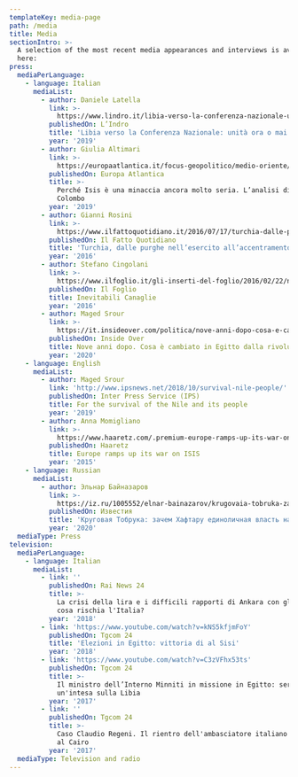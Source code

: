 ```yaml
---
templateKey: media-page
path: /media
title: Media
sectionIntro: >-
  A selection of the most recent media appearances and interviews is available
  here:
press:
  mediaPerLanguage:
    - language: Italian
      mediaList:
        - author: Daniele Latella
          link: >-
            https://www.lindro.it/libia-verso-la-conferenza-nazionale-unita-ora-o-mai-piu/
          publishedOn: L’Indro
          title: 'Libia verso la Conferenza Nazionale: unità ora o mai più'
          year: '2019'
        - author: Giulia Altimari
          link: >-
            https://europaatlantica.it/focus-geopolitico/medio-oriente/2019/04/perche-isis-e-una-minaccia-ancora-molto-seria-lanalisi-di-matteo-colombo-ispi/
          publishedOn: Europa Atlantica
          title: >-
            Perché Isis è una minaccia ancora molto seria. L’analisi di Matteo
            Colombo
          year: '2019'
        - author: Gianni Rosini
          link: >-
            https://www.ilfattoquotidiano.it/2016/07/17/turchia-dalle-purghe-nellesercito-allaccentramento-del-potere-ecco-perche-il-golpe-fallito-favorisce-erdogan/2912186/
          publishedOn: Il Fatto Quotidiano
          title: 'Turchia, dalle purghe nell’esercito all’accentramento del potere'
          year: '2016'
        - author: Stefano Cingolani
          link: >-
            https://www.ilfoglio.it/gli-inserti-del-foglio/2016/02/22/news/inevitabili-canaglie-92971/
          publishedOn: Il Foglio
          title: Inevitabili Canaglie
          year: '2016'
        - author: Maged Srour
          link: >-
            https://it.insideover.com/politica/nove-anni-dopo-cosa-e-cambiato-in-egitto-dalla-rivoluzione-del-2011.html?fbclid=IwAR2ZcFC8fretyV0MsqY21u02Do_mWZ841rzrSKbemW4DtqX2xDUc2qmOxMs
          publishedOn: Inside Over
          title: Nove anni dopo. Cosa è cambiato in Egitto dalla rivoluzione del 2011
          year: '2020'
    - language: English
      mediaList:
        - author: Maged Srour
          link: 'http://www.ipsnews.net/2018/10/survival-nile-people/'
          publishedOn: Inter Press Service (IPS)
          title: For the survival of the Nile and its people
          year: '2019'
        - author: Anna Momigliano
          link: >-
            https://www.haaretz.com/.premium-europe-ramps-up-its-war-on-isis-1.5307234
          publishedOn: Haaretz
          title: Europe ramps up its war on ISIS
          year: '2015'
    - language: Russian
      mediaList:
        - author: Эльнар Байназаров
          link: >-
            https://iz.ru/1005552/elnar-bainazarov/krugovaia-tobruka-zachem-khaftaru-edinolichnaia-vlast-nad-liviei?fbclid=IwAR0pXB5O7AJL5fQ2LU9Bfs0y4WANEoq5p2hTZc2hdPGvCnDUo_QcNP8kiK0
          publishedOn: Известия
          title: 'Круговая Тобрука: зачем Хафтару единоличная власть над Ливией '
          year: '2020'
  mediaType: Press
television:
  mediaPerLanguage:
    - language: Italian
      mediaList:
        - link: ''
          publishedOn: Rai News 24
          title: >-
            La crisi della lira e i difficili rapporti di Ankara con gli USA:
            cosa rischia l'Italia?
          year: '2018'
        - link: 'https://www.youtube.com/watch?v=kNS5kfjmFoY'
          publishedOn: Tgcom 24
          title: 'Elezioni in Egitto: vittoria di al Sisi'
          year: '2018'
        - link: 'https://www.youtube.com/watch?v=C3zVFhx53ts'
          publishedOn: Tgcom 24
          title: >-
            Il ministro dell’Interno Minniti in missione in Egitto: serve
            un'intesa sulla Libia
          year: '2017'
        - link: ''
          publishedOn: Tgcom 24
          title: >-
            Caso Claudio Regeni. Il rientro dell'ambasciatore italiano in Egitto
            al Cairo
          year: '2017'
  mediaType: Television and radio
---
```


